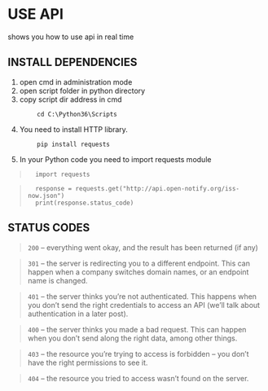 # USE API
shows you how to use api in real time

## INSTALL DEPENDENCIES
1. open cmd in administration mode
2. open script folder in python directory
3. copy script dir address in cmd
```angular2html
        cd C:\Python36\Scripts
```
4. You need to install HTTP library.
```angular2html
        pip install requests
```
5. In your Python code you need to import requests module

 >       import requests
 
 >       response = requests.get("http://api.open-notify.org/iss-now.json")
 >       print(response.status_code)

## STATUS CODES

> `200` – everything went okay, and the result has been returned (if any)

> `301` – the server is redirecting you to a different endpoint. This can happen when a company switches domain names, or an endpoint name is changed.

> `401` – the server thinks you’re not authenticated. This happens when you don’t send the right credentials to access an API (we’ll talk about authentication in a later post).

> `400` – the server thinks you made a bad request. This can happen when you don’t send along the right data, among other things.

> `403` – the resource you’re trying to access is forbidden – you don’t have the right permissions to see it.

> `404` – the resource you tried to access wasn’t found on the server.